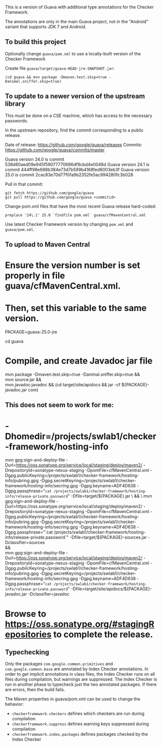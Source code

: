 This is a version of Guava with additional type annotations for the Checker Framework.

The annotations are only in the main Guava project, not in the "Android" variant that supports JDK 7 and Android.


To build this project
---------------------

Optionally change `guava/pom.xml` to use a locally-built version of the Checker Framework

Create file `guava/target/guava-HEAD-jre-SNAPSHOT.jar`:

```
(cd guava && mvn package -Dmaven.test.skip=true -Danimal.sniffer.skip=true)
```


To update to a newer version of the upstream library
----------------------------------------------------

This must be done on a CSE machine, which has access to the necessary passwords.

In the upstream repository, find the commit corresponding to a public release.

Date of release: https://github.com/google/guava/releases
Commits: https://github.com/google/guava/commits/master

Guava version 24.0 is commit 538d60aed09e945f59077770686df9cbd4e0048d
Guava version 24.1 is commit 444ff98e688b384e73d7b599b4168fed8003eb3f
Guava version 25.0 is commit 2cac83e70d77f0fa9b2352fe5ac994280fc3b028

Pull in that commit:
```
git fetch https://github.com/google/guava
git pull https://github.com/google/guava <commitid>
```

Change pom.xml files that have the most recent Guava release hard-coded:

```
preplace '24\.1' 25.0 `findfile pom.xml` guava/cfMavenCentral.xml
```

Use latest Checker Framework version by changing `pom.xml` and `guava/pom.xml`.


To upload to Maven Central
--------------------------

# Ensure the version number is set properly in file guava/cfMavenCentral.xml.
# Then, set this variable to the same version.
PACKAGE=guava-25.0-jre

cd guava


# Compile, and create Javadoc jar file
mvn package -Dmaven.test.skip=true -Danimal.sniffer.skip=true && \
mvn source:jar && \
mvn javadoc:javadoc && (cd target/site/apidocs && jar -cf ${PACKAGE}-javadoc.jar com)

## This does not seem to work for me:
# -Dhomedir=/projects/swlab1/checker-framework/hosting-info

mvn gpg:sign-and-deploy-file -Durl=https://oss.sonatype.org/service/local/staging/deploy/maven2/ -DrepositoryId=sonatype-nexus-staging -DpomFile=cfMavenCentral.xml -Dgpg.publicKeyring=/projects/swlab1/checker-framework/hosting-info/pubring.gpg -Dgpg.secretKeyring=/projects/swlab1/checker-framework/hosting-info/secring.gpg -Dgpg.keyname=ADF4D638 -Dgpg.passphrase="`cat /projects/swlab1/checker-framework/hosting-info/release-private.password`" -Dfile=target/${PACKAGE}.jar \
&& \
mvn gpg:sign-and-deploy-file -Durl=https://oss.sonatype.org/service/local/staging/deploy/maven2/ -DrepositoryId=sonatype-nexus-staging -DpomFile=cfMavenCentral.xml -Dgpg.publicKeyring=/projects/swlab1/checker-framework/hosting-info/pubring.gpg -Dgpg.secretKeyring=/projects/swlab1/checker-framework/hosting-info/secring.gpg -Dgpg.keyname=ADF4D638 -Dgpg.passphrase="`cat /projects/swlab1/checker-framework/hosting-info/release-private.password`" -Dfile=target/${PACKAGE}-sources.jar -Dclassifier=sources \
&& \
mvn gpg:sign-and-deploy-file -Durl=https://oss.sonatype.org/service/local/staging/deploy/maven2/ -DrepositoryId=sonatype-nexus-staging -DpomFile=cfMavenCentral.xml -Dgpg.publicKeyring=/projects/swlab1/checker-framework/hosting-info/pubring.gpg -Dgpg.secretKeyring=/projects/swlab1/checker-framework/hosting-info/secring.gpg -Dgpg.keyname=ADF4D638 -Dgpg.passphrase="`cat /projects/swlab1/checker-framework/hosting-info/release-private.password`" -Dfile=target/site/apidocs/${PACKAGE}-javadoc.jar -Dclassifier=javadoc

# Browse to https://oss.sonatype.org/#stagingRepositories to complete the release.

Typechecking
------------

Only the packages `com.google.common.primitives` and `com.google.common.base` are annotated by Index Checker annotations. 
In order to get implicit annotations in class files, the Index Checker runs on all files during compilation, but warnings are suppressed. The Index Checker is run in another phase to typecheck just the two annotated packages. If there are errors, then the build fails.

The Maven properties in guava/pom.xml can be used to change the behavior:

- `checkerframework.checkers` defines which checkers are run during compilation
- `checkerframework.suppress` defines warning keys suppressed during compilation
- `checkerframework.index.packages` defines packages checked by the Index Checker 
